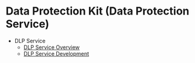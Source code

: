 # Data Protection Kit (Data Protection Service)

- DLP Service<!--dlp-->
  - [DLP Service Overview](dlp-overview.md)
  <!--Del-->
  - [DLP Service Development](dlp-guidelines.md)
  <!--DelEnd-->
